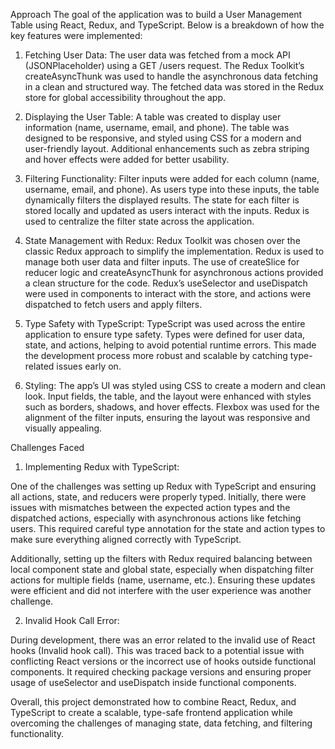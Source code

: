 Approach
The goal of the application was to build a User Management Table using React, Redux, and TypeScript. Below is a breakdown of how the key features were implemented:

1. Fetching User Data:
The user data was fetched from a mock API (JSONPlaceholder) using a GET /users request. The Redux Toolkit’s createAsyncThunk was used to handle the asynchronous data fetching in a clean and structured way. The fetched data was stored in the Redux store for global accessibility throughout the app.

2. Displaying the User Table:
A table was created to display user information (name, username, email, and phone). The table was designed to be responsive, and styled using CSS for a modern and user-friendly layout. Additional enhancements such as zebra striping and hover effects were added for better usability.

3. Filtering Functionality:
Filter inputs were added for each column (name, username, email, and phone). As users type into these inputs, the table dynamically filters the displayed results. The state for each filter is stored locally and updated as users interact with the inputs. Redux is used to centralize the filter state across the application.

4. State Management with Redux:
Redux Toolkit was chosen over the classic Redux approach to simplify the implementation. Redux is used to manage both user data and filter inputs. The use of createSlice for reducer logic and createAsyncThunk for asynchronous actions provided a clean structure for the code.
Redux’s useSelector and useDispatch were used in components to interact with the store, and actions were dispatched to fetch users and apply filters.

5. Type Safety with TypeScript:
TypeScript was used across the entire application to ensure type safety. Types were defined for user data, state, and actions, helping to avoid potential runtime errors. This made the development process more robust and scalable by catching type-related issues early on.

6. Styling:
The app’s UI was styled using CSS to create a modern and clean look. Input fields, the table, and the layout were enhanced with styles such as borders, shadows, and hover effects. Flexbox was used for the alignment of the filter inputs, ensuring the layout was responsive and visually appealing.

Challenges Faced
1. Implementing Redux with TypeScript:

One of the challenges was setting up Redux with TypeScript and ensuring all actions, state, and reducers were properly typed. Initially, there were issues with mismatches between the expected action types and the dispatched actions, especially with asynchronous actions like fetching users. This required careful type annotation for the state and action types to make sure everything aligned correctly with TypeScript.

Additionally, setting up the filters with Redux required balancing between local component state and global state, especially when dispatching filter actions for multiple fields (name, username, etc.). Ensuring these updates were efficient and did not interfere with the user experience was another challenge.

2. Invalid Hook Call Error:
   
During development, there was an error related to the invalid use of React hooks (Invalid hook call). This was traced back to a potential issue with conflicting React versions or the incorrect use of hooks outside functional components. It required checking package versions and ensuring proper usage of useSelector and useDispatch inside functional components.

Overall, this project demonstrated how to combine React, Redux, and TypeScript to create a scalable, type-safe frontend application while overcoming the challenges of managing state, data fetching, and filtering functionality.
